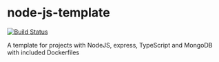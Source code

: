 # node-js-template

[![Build Status](https://travis-ci.com/dani909/node-js-template.svg?branch=master)](https://travis-ci.com/dani909/node-js-template)

A template for projects with NodeJS, express, TypeScript and MongoDB with included Dockerfiles
